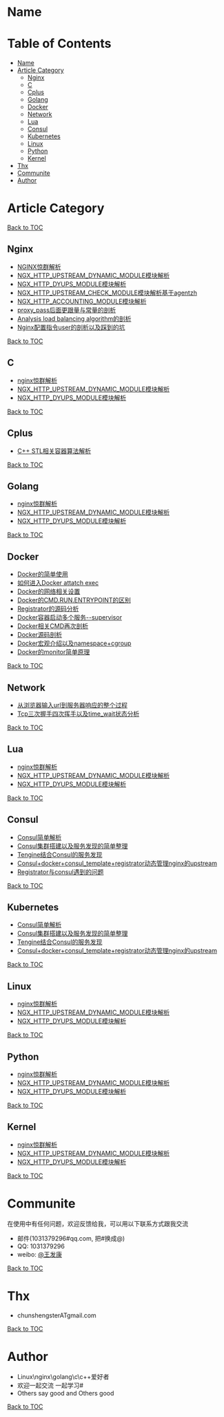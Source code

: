 Name
====



Table of Contents
=================

* [Name](#name)
* [Article Category](#article-category)
    * [Nginx](#nginx)
    * [C](#c)
    * [Cplus](#cplus)
    * [Golang](#golang)
    * [Docker](#docker)
    * [Network](#network)
    * [Lua](#lua)
    * [Consul](#consul)
    * [Kubernetes](#kubernets)
    * [Linux](#linux)
    * [Python](#python)
    * [Kernel](#kernel)
* [Thx](#thx)
* [Communite](#communite)
* [Author](#author)



Article Category
========
[Back to TOC](#table-of-contents)

Nginx
-------------
* [NGINX惊群解析](http://wangfakang.github.io/sky0)
* [NGX_HTTP_UPSTREAM_DYNAMIC_MODULE模块解析](http://wangfakang.github.io/sky1)
* [NGX_HTTP_DYUPS_MODULE模块解析](http://wangfakang.github.io/sky2)
* [NGX_HTTP_UPSTREAM_CHECK_MODULE模块解析基于agentzh](http://wangfakang.github.io/sky3)
* [NGX_HTTP_ACCOUNTING_MODULE模块解析](http://wangfakang.github.io/sky4)
* [proxy_pass后面更跟量与常量的剖析](http://wangfakang.github.io/sky5)
* [Analysis load balancing algorithm的剖析](http://wangfakang.github.io/sky6)
* [Nginx配置指令user的剖析以及踩到的坑](http://wangfakang.github.io/sky7)

[Back to TOC](#table-of-contents)

C
-------------
* [nginx惊群解析](http://wangfakang.github.io/sky0)
* [NGX_HTTP_UPSTREAM_DYNAMIC_MODULE模块解析](http://wangfakang.github.io/sky1)
* [NGX_HTTP_DYUPS_MODULE模块解析](http://wangfakang.github.io/sky2)

[Back to TOC](#table-of-contents)

Cplus
-------------
* [C++ STL相关容器算法解析](http://wangfakang.github.io/cplus0)

[Back to TOC](#table-of-contents)

Golang
-------------
* [nginx惊群解析](http://wangfakang.github.io/sky0)
* [NGX_HTTP_UPSTREAM_DYNAMIC_MODULE模块解析](http://wangfakang.github.io/sky1)
* [NGX_HTTP_DYUPS_MODULE模块解析](http://wangfakang.github.io/sky2)

[Back to TOC](#table-of-contents)

Docker
-------------
* [Docker的简单使用](http://wangfakang.github.io/docker0)
* [如何进入Docker attatch exec](http://wangfakang.github.io/docker1)
* [Docker的网络相关设置](http://wangfakang.github.io/docker2)
* [Docker的CMD.RUN.ENTRYPOINT的区别](http://wangfakang.github.io/docker3)
* [Registrator的源码分析](http://wangfakang.github.io/docker4)
* [Docker容器启动多个服务--supervisor](http://wangfakang.github.io/docker5)
* [Docker相关CMD再次剖析](http://wangfakang.github.io/docker7)
* [Docker源码剖析](http://wangfakang.github.io/docker6)
* [Docker宏观介绍以及namespace+cgroup](http://wangfakang.github.io/docker8)
* [Docker的monitor简单原理](http://wangfakang.github.io/docker9)

[Back to TOC](#table-of-contents)

Network
-------------
* [从浏览器输入url到服务器响应的整个过程](http://wangfakang.github.io/net0)
* [Tcp三次握手四次挥手以及time_wait状态分析](http://wangfakang.github.io/net1)

[Back to TOC](#table-of-contents)


Lua
-------------
* [nginx惊群解析](http://wangfakang.github.io/sky0)
* [NGX_HTTP_UPSTREAM_DYNAMIC_MODULE模块解析](http://wangfakang.github.io/sky1)
* [NGX_HTTP_DYUPS_MODULE模块解析](http://wangfakang.github.io/sky2)

[Back to TOC](#table-of-contents)

Consul
-------------
* [Consul简单解析](http://wangfakang.github.io/consul0)
* [Consul集群搭建以及服务发现的简单整理](http://wangfakang.github.io/consul1)
* [Tengine结合Consul的服务发现](http://wangfakang.github.io/consul2)
* [Consul+docker+consul_template+registrator动态管理nginx的upstream](http://wangfakang.github.io/consul3)
* [Registrator与consul遇到的问题](http://wangfakang.github.io/consul4)


[Back to TOC](#table-of-contents)


Kubernetes
-------------
* [Consul简单解析](http://wangfakang.github.io/consul0)
* [Consul集群搭建以及服务发现的简单整理](http://wangfakang.github.io/consul1)
* [Tengine结合Consul的服务发现](http://wangfakang.github.io/consul2)
* [Consul+docker+consul_template+registrator动态管理nginx的upstream](http://wangfakang.github.io/consul3)


[Back to TOC](#table-of-contents)


Linux
-------------
* [nginx惊群解析](http://wangfakang.github.io/sky0)
* [NGX_HTTP_UPSTREAM_DYNAMIC_MODULE模块解析](http://wangfakang.github.io/sky1)
* [NGX_HTTP_DYUPS_MODULE模块解析](http://wangfakang.github.io/sky2)

[Back to TOC](#table-of-contents)


Python
-------------
* [nginx惊群解析](http://wangfakang.github.io/sky0)
* [NGX_HTTP_UPSTREAM_DYNAMIC_MODULE模块解析](http://wangfakang.github.io/sky1)
* [NGX_HTTP_DYUPS_MODULE模块解析](http://wangfakang.github.io/sky2)

[Back to TOC](#table-of-contents)


Kernel
-------------
* [nginx惊群解析](http://wangfakang.github.io/sky0)
* [NGX_HTTP_UPSTREAM_DYNAMIC_MODULE模块解析](http://wangfakang.github.io/sky1)
* [NGX_HTTP_DYUPS_MODULE模块解析](http://wangfakang.github.io/sky2)

[Back to TOC](#table-of-contents)



Communite  
====
 
在使用中有任何问题，欢迎反馈给我，可以用以下联系方式跟我交流

* 邮件(1031379296#qq.com, 把#换成@)
* QQ: 1031379296
* weibo: [@王发康](http://weibo.com/u/2786211992/home)

[Back to TOC](#table-of-contents)



Thx
====

* chunshengsterATgmail.com

[Back to TOC](#table-of-contents)


Author
====
* Linux\nginx\golang\c\c++爱好者
* 欢迎一起交流  一起学习# 
* Others say good and Others good

[Back to TOC](#table-of-contents)

